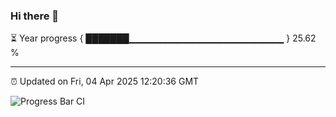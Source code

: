### Hi there 👋

⏳ Year progress { ███████▁▁▁▁▁▁▁▁▁▁▁▁▁▁▁▁▁▁▁▁▁▁▁ } 25.62 %

---

⏰ Updated on Fri, 04 Apr 2025 12:20:36 GMT

![Progress Bar CI](https://github.com/Shyam-Makwana/GitHub-Actions-Demo/workflows/Progress%20Bar%20CI/badge.svg)
